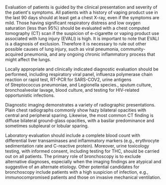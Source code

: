 Evaluation of patients is guided by the clinical presentation and severity of the patient's symptoms. All patients with a history of vaping product use in the last 90 days should at least get a chest X-ray, even if the symptoms are mild. Those having significant respiratory distress and low oxygen saturation (less than 95%) should be evaluated with a chest computed tomography (CT) scan if the suspicion of e-cigarette or vaping product use associated with lung injury (EVALI) is high. It is important to note that EVALI is a diagnosis of exclusion. Therefore it is necessary to rule out other possible causes of lung injury, such as viral pneumonia, community-acquired pneumonia, and any ongoing chronic inflammatory process that might affect the lungs.

Locally appropriate and clinically indicated diagnostic evaluation should be performed, including respiratory viral panel, influenza polymerase chain reaction or rapid test, RT-PCR for SARS-COV2, urine antigens of Streptococcus pneumoniae, and Legionella species., sputum culture, bronchoalveolar lavage, blood culture, and testing for HIV-related opportunistic infections.

Diagnostic imaging demonstrates a variety of radiographic presentations. Plain chest radiographs commonly show hazy bilateral opacities with central and peripheral sparing. Likewise, the most common CT finding is diffuse bilateral ground-glass opacities, with a basilar predominance and sometimes subpleural or lobular sparing.

Laboratory evaluation should include a complete blood count with differential liver transaminases and inflammatory markers (e.g., erythrocyte sedimentation rate and C-reactive protein). Moreover, urine toxicology testing, with informed consent, including testing for THC, should be carried out on all patients. The primary role of bronchoscopy is to exclude alternative diagnoses, especially when the imaging findings are atypical and suggestive of an alternate etiology. Other potential candidates for bronchoscopy include patients with a high suspicion of infection, e.g., immunocompromised patients and those on invasive mechanical ventilation.